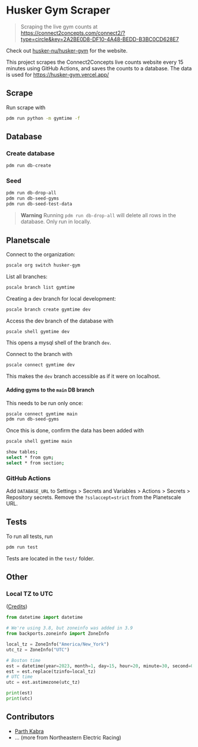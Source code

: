 # Husker Gym Scraper

> Scraping the live gym counts at https://connect2concepts.com/connect2/?type=circle&key=2A2BE0D8-DF10-4A48-BEDD-B3BC0CD628E7

Check out [husker-nu/husker-gym](https://github.com/husker-nu/husker-gym) for the website.

This project scrapes the Connect2Concepts live counts website every 15 minutes using GitHub Actions, and saves the counts to a database. The data is used for https://husker-gym.vercel.app/

## Scrape

Run scrape with 

```bash
pdm run python -m gymtime -f
```

## Database

### Create database

```bash
pdm run db-create
```

### Seed

```bash
pdm run db-drop-all
pdm run db-seed-gyms
pdm run db-seed-test-data
```

> **Warning**
> Running `pdm run db-drop-all` will delete all rows in the database. Only run in locally.

## Planetscale

Connect to the organization:

```bash
pscale org switch husker-gym
```

List all branches:

```bash
pscale branch list gymtime
```

Creating a dev branch for local development:

```bash
pscale branch create gymtime dev
```

Access the dev branch of the database with

```bash
pscale shell gymtime dev
```

This opens a mysql shell of the branch `dev`.

Connect to the branch with

```bash
pscale connect gymtime dev
```

This makes the `dev` branch accessible as if it were on localhost.

#### Adding gyms to the `main` DB branch

This needs to be run only once:

```bash
pscale connect gymtime main
pdm run db-seed-gyms
```

Once this is done, confirm the data has been added with 

```bash
pscale shell gymtime main

show tables;
select * from gym;
select * from section;
```

### GitHub Actions

Add `DATABASE_URL` to Settings > Secrets and Variables > Actions > Secrets > Repository secrets. Remove the `?sslaccept=strict` from the Planetscale URL.


## Tests

To run all tests, run

```bash
pdm run test
```

Tests are located in the `test/` folder.

## Other

### Local TZ to UTC

([Credits](https://stackoverflow.com/a/69261133/8677167))

```py
from datetime import datetime

# We're using 3.8, but zoneinfo was added in 3.9
from backports.zoneinfo import ZoneInfo

local_tz = ZoneInfo("America/New_York")
utc_tz = ZoneInfo("UTC")

# Boston time
est = datetime(year=2023, month=1, day=15, hour=20, minute=30, second=0)
est = est.replace(tzinfo=local_tz)
# UTC time
utc = est.astimezone(utc_tz)

print(est)
print(utc)
```

## Contributors

- [Parth Kabra](https://www.parthkabra.me/)
- ... (more from Northeastern Electric Racing)
